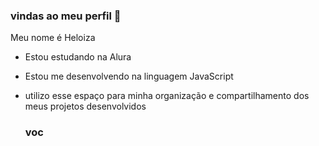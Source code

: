 ### vindas ao meu perfil 💙

Meu nome é Heloiza

- Estou estudando na Alura
- Estou me desenvolvendo na linguagem JavaScript
- utilizo esse espaço para minha organização e compartilhamento dos meus projetos desenvolvidos

  ### voc
